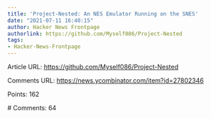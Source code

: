 ```yaml
---
title: 'Project-Nested: An NES Emulator Running on the SNES'
date: "2021-07-11 16:40:15"
author: Hacker News Frontpage
authorlink: https://github.com/Myself086/Project-Nested
tags:
- Hacker-News-Frontpage
---
```


<p>Article URL: <a href="https://github.com/Myself086/Project-Nested">https://github.com/Myself086/Project-Nested</a></p>
<p>Comments URL: <a href="https://news.ycombinator.com/item?id=27802346">https://news.ycombinator.com/item?id=27802346</a></p>
<p>Points: 162</p>
<p># Comments: 64</p>
